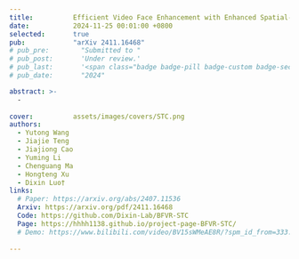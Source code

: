 ```yaml
---
title:          Efficient Video Face Enhancement with Enhanced Spatial-Temporal Consistency
date:           2024-11-25 00:01:00 +0800
selected:       true
pub:            "arXiv 2411.16468"
# pub_pre:        "Submitted to "
# pub_post:       'Under review.'
# pub_last:       '<span class="badge badge-pill badge-custom badge-secondary">Conference</span><span class="badge badge-pill badge-custom badge-warning">Poster</span>'
# pub_date:       "2024"

abstract: >-
  -
  
cover:          assets/images/covers/STC.png
authors:
  - Yutong Wang
  - Jiajie Teng
  - Jiajiong Cao
  - Yuming Li 
  - Chenguang Ma
  - Hongteng Xu
  - Dixin Luo†
links:
  # Paper: https://arxiv.org/abs/2407.11536
  Arxiv: https://arxiv.org/pdf/2411.16468
  Code: https://github.com/Dixin-Lab/BFVR-STC
  Page: https://hhhh1138.github.io/project-page-BFVR-STC/
  # Demo: https://www.bilibili.com/video/BV15sWMeAE8R/?spm_id_from=333.999.0.0&vd_source=4526cf207f29ce6d50810b04d3105cfd
  
---
```

